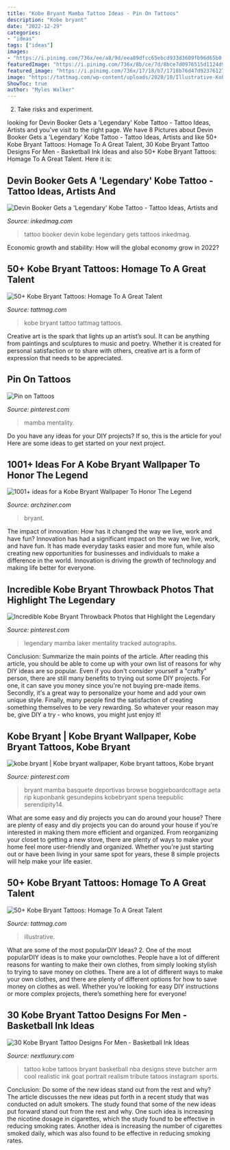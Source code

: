 ```yaml
---
title: "Kobe Bryant Mamba Tattoo Ideas - Pin On Tattoos"
description: "Kobe bryant"
date: "2022-12-29"
categories:
- "ideas"
tags: ["ideas"]
images:
- "https://i.pinimg.com/736x/ee/a8/9d/eea89dfcc65ebcd933d3609fb96d65b0.jpg"
featuredImage: "https://i.pinimg.com/736x/8b/ce/7d/8bce7d0976515d1124d9146e6ea788b5.jpg"
featured_image: "https://i.pinimg.com/736x/17/18/b7/1718b76d47d92376127bfabd3eaa133c.jpg"
image: "https://tattmag.com/wp-content/uploads/2020/10/Illustrative-Kobe-Bryant-Tattoo-2.jpg"
ShowToc: true
author: "Myles Walker"
---
```



2. Take risks and experiment.

	

		
looking for Devin Booker Gets a &#039;Legendary&#039; Kobe Tattoo - Tattoo Ideas, Artists and you've visit to the right page. We have 8 Pictures about Devin Booker Gets a &#039;Legendary&#039; Kobe Tattoo - Tattoo Ideas, Artists and like 50+ Kobe Bryant Tattoos: Homage To A Great Talent, 30 Kobe Bryant Tattoo Designs For Men - Basketball Ink Ideas and also 50+ Kobe Bryant Tattoos: Homage To A Great Talent. Here it is:
		
    
## Devin Booker Gets A &#039;Legendary&#039; Kobe Tattoo - Tattoo Ideas, Artists And

<img loading=lazy src="https://www.inkedmag.com/.image/t_share/MTcwOTQ4MjYxNzQwMjkxMjM4/kobe.png" onerror="this.onerror=null;this.src='https://tse1.mm.bing.net/th?id=OIP.2s3iztjWHgnwT0AwDUdaLQHaD4&amp;pid=15.1';" alt="Devin Booker Gets a &#039;Legendary&#039; Kobe Tattoo - Tattoo Ideas, Artists and">

_Source: inkedmag.com_

>tattoo booker devin kobe legendary gets tattoos inkedmag. 

	

Economic growth and stability: How will the global economy grow in 2022?
 

    
## 50+ Kobe Bryant Tattoos: Homage To A Great Talent

<img loading=lazy src="https://tattmag.com/wp-content/uploads/2020/03/kobe-bryant-tattoo-33-300x298.jpg" onerror="this.onerror=null;this.src='https://tse2.mm.bing.net/th?id=OIP.KXd15Gr8ZwNBtmM0I6eS_QAAAA&amp;pid=15.1';" alt="50+ Kobe Bryant Tattoos: Homage To A Great Talent">

_Source: tattmag.com_

>kobe bryant tattoo tattmag tattoos. 

	

Creative art is the spark that lights up an artist’s soul. It can be anything from paintings and sculptures to music and poetry. Whether it is created for personal satisfaction or to share with others, creative art is a form of expression that needs to be appreciated.

    
## Pin On Tattoos

<img loading=lazy src="https://i.pinimg.com/736x/8b/ce/7d/8bce7d0976515d1124d9146e6ea788b5.jpg" onerror="this.onerror=null;this.src='https://tse3.mm.bing.net/th?id=OIP._zmiqQnOgt7_cElVEJmsKQHaJ3&amp;pid=15.1';" alt="Pin on Tattoos">

_Source: pinterest.com_

>mamba mentality. 

	

Do you have any ideas for your DIY projects? If so, this is the article for you! Here are some ideas to get started on your next project.

    
## 1001+ Ideas For A Kobe Bryant Wallpaper To Honor The Legend

<img loading=lazy src="https://archziner.com/wp-content/uploads/2020/09/drawing-of-gigi-and-kobe-bryant-hugging-kobe-bryant-wallpaper-hd-basketball-hoope-above-them-as-a-halo.jpg" onerror="this.onerror=null;this.src='https://tse4.mm.bing.net/th?id=OIP.EzE9pFtofN1NzvcNK6PlNAHaKW&amp;pid=15.1';" alt="1001+ ideas for a Kobe Bryant Wallpaper To Honor The Legend">

_Source: archziner.com_

>bryant. 

	

The impact of innovation: How has it changed the way we live, work and have fun?
Innovation has had a significant impact on the way we live, work, and have fun. It has made everyday tasks easier and more fun, while also creating new opportunities for businesses and individuals to make a difference in the world. Innovation is driving the growth of technology and making life better for everyone.

    
## Incredible Kobe Bryant Throwback Photos That Highlight The Legendary

<img loading=lazy src="https://i.pinimg.com/736x/17/18/b7/1718b76d47d92376127bfabd3eaa133c.jpg" onerror="this.onerror=null;this.src='https://tse4.mm.bing.net/th?id=OIP.BtEjjxYAbfM0zHj3u8ahcwHaI8&amp;pid=15.1';" alt="Incredible Kobe Bryant Throwback Photos that Highlight the Legendary">

_Source: pinterest.com_

>legendary mamba laker mentality tracked autographs. 

	

Conclusion: Summarize the main points of the article.
After reading this article, you should be able to come up with your own list of reasons for why DIY ideas are so popular. Even if you don't consider yourself a "crafty" person, there are still many benefits to trying out some DIY projects. For one, it can save you money since you're not buying pre-made items. Secondly, it's a great way to personalize your home and add your own unique style. Finally, many people find the satisfaction of creating something themselves to be very rewarding. So whatever your reason may be, give DIY a try - who knows, you might just enjoy it!

    
## Kobe Bryant | Kobe Bryant Wallpaper, Kobe Bryant Tattoos, Kobe Bryant

<img loading=lazy src="https://i.pinimg.com/736x/ee/a8/9d/eea89dfcc65ebcd933d3609fb96d65b0.jpg" onerror="this.onerror=null;this.src='https://tse3.mm.bing.net/th?id=OIP.thi2MHT-wVN-tPnAyP3MPwHaNK&amp;pid=15.1';" alt="kobe bryant | Kobe bryant wallpaper, Kobe bryant tattoos, Kobe bryant">

_Source: pinterest.com_

>bryant mamba basquete deportivas browse boggieboardcottage aeta rip kuponbank gesundepins kobebryant spena teepublic serendipity14. 

	

What are some easy and diy projects you can do around your house?
There are plenty of easy and diy projects you can do around your house if you're interested in making them more efficient and organized. From reorganizing your closet to getting a new stove, there are plenty of ways to make your home feel more user-friendly and organized. Whether you're just starting out or have been living in your same spot for years, these 8 simple projects will help make your life easier.

    
## 50+ Kobe Bryant Tattoos: Homage To A Great Talent

<img loading=lazy src="https://tattmag.com/wp-content/uploads/2020/10/Illustrative-Kobe-Bryant-Tattoo-2.jpg" onerror="this.onerror=null;this.src='https://tse1.mm.bing.net/th?id=OIP.qWGN7kUNrN-Xtvta4RXSdwHaJj&amp;pid=15.1';" alt="50+ Kobe Bryant Tattoos: Homage To A Great Talent">

_Source: tattmag.com_

>illustrative. 

	

What are some of the most popularDIY Ideas?
2. One of the most popularDIY ideas is to make your ownclothes. People have a lot of different reasons for wanting to make their own clothes, from simply looking stylish to trying to save money on clothes. There are a lot of different ways to make your own clothes, and there are plenty of different options for how to save money on clothes as well. Whether you’re looking for easy DIY instructions or more complex projects, there’s something here for everyone!

    
## 30 Kobe Bryant Tattoo Designs For Men - Basketball Ink Ideas

<img loading=lazy src="http://nextluxury.com/wp-content/uploads/realistic-arm-cool-male-kobe-bryant-basketball-tattoo-designs.jpg" onerror="this.onerror=null;this.src='https://tse2.mm.bing.net/th?id=OIP.ZD58GCFN3qEIuk8Y8nwuXwHaHa&amp;pid=15.1';" alt="30 Kobe Bryant Tattoo Designs For Men - Basketball Ink Ideas">

_Source: nextluxury.com_

>tattoo kobe tattoos bryant basketball nba designs steve butcher arm cool realistic ink goat portrait realism tribute tatoos instagram sports. 

	

Conclusion: Do some of the new ideas stand out from the rest and why?
The article discusses the new ideas put forth in a recent study that was conducted on adult smokers. The study found that some of the new ideas put forward stand out from the rest and why. One such idea is increasing the nicotine dosage in cigarettes, which the study found to be effective in reducing smoking rates. Another idea is increasing the number of cigarettes smoked daily, which was also found to be effective in reducing smoking rates.

